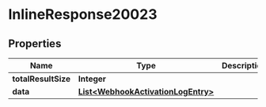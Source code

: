 

# InlineResponse20023

## Properties

Name | Type | Description | Notes
------------ | ------------- | ------------- | -------------
**totalResultSize** | **Integer** |  | 
**data** | [**List&lt;WebhookActivationLogEntry&gt;**](WebhookActivationLogEntry.md) |  | 




